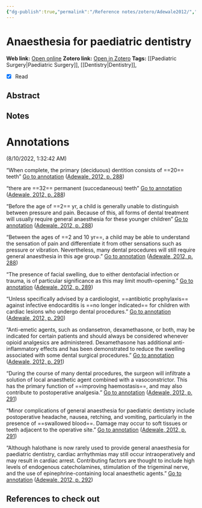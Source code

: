 ```yaml
---
{"dg-publish":true,"permalink":"/Reference notes/zotero/Adewale2012/","title":"Anaesthesia for paediatric dentistry"}
---
```



# Anaesthesia for paediatric dentistry
**Web link:** [Open online](https://www.bjaed.org/article/S1743-1816(17)30125-7/fulltext#relatedArticles)
**Zotero link:** [Open in Zotero](zotero://select/items/@Adewale2012)
**Tags:** [[Paediatric Surgery\|Paediatric Surgery]], [[Dentistry\|Dentistry]],
- [x] Read

## Abstract



## Notes
# Annotations  
(8/10/2022, 1:32:42 AM)

“When complete, the primary (deciduous) dentition consists of ==20== teeth” [Go to annotation](zotero://open-pdf/library/items/8KKTRXJG?page=288&annotation=R8PI6C5M) ([Adewale, 2012, p. 288](zotero://select/library/items/U7QPXU2G))

“there are ==32== permanent (succedaneous) teeth” [Go to annotation](zotero://open-pdf/library/items/8KKTRXJG?page=288&annotation=WWU2QW69) ([Adewale, 2012, p. 288](zotero://select/library/items/U7QPXU2G))

“Before the age of ==2== yr, a child is generally unable to distinguish between pressure and pain. Because of this, all forms of dental treatment will usually require general anaesthesia for these younger children” [Go to annotation](zotero://open-pdf/library/items/8KKTRXJG?page=288&annotation=TRDYGZJW) ([Adewale, 2012, p. 288](zotero://select/library/items/U7QPXU2G))

“Between the ages of ==2 and 10 yr==, a child may be able to understand the sensation of pain and differentiate it from other sensations such as pressure or vibration. Nevertheless, many dental procedures will still require general anaesthesia in this age group.” [Go to annotation](zotero://open-pdf/library/items/8KKTRXJG?page=288&annotation=QRQ2FP9T) ([Adewale, 2012, p. 288](zotero://select/library/items/U7QPXU2G))

“The presence of facial swelling, due to either dentofacial infection or trauma, is of particular significance as this may limit mouth-opening.” [Go to annotation](zotero://open-pdf/library/items/8KKTRXJG?page=289&annotation=P7QQ3IY6) ([Adewale, 2012, p. 289](zotero://select/library/items/U7QPXU2G))

“Unless specifically advised by a cardiologist, ==antibiotic prophylaxis== against infective endocarditis is ==no longer indicated== for children with cardiac lesions who undergo dental procedures.” [Go to annotation](zotero://open-pdf/library/items/8KKTRXJG?page=290&annotation=JG2RJTUN) ([Adewale, 2012, p. 290](zotero://select/library/items/U7QPXU2G))

“Anti-emetic agents, such as ondansetron, dexamethasone, or both, may be indicated for certain patients and should always be considered whenever opioid analgesics are administered. Dexamethasone has additional anti-inflammatory effects and has been demonstrated to reduce the swelling associated with some dental surgical procedures.” [Go to annotation](zotero://open-pdf/library/items/8KKTRXJG?page=291&annotation=NG3CHLUM) ([Adewale, 2012, p. 291](zotero://select/library/items/U7QPXU2G))

“During the course of many dental procedures, the surgeon will infiltrate a solution of local anaesthetic agent combined with a vasoconstrictor. This has the primary function of ==improving haemostasis==, and may also contribute to postoperative analgesia.” [Go to annotation](zotero://open-pdf/library/items/8KKTRXJG?page=291&annotation=9KXEMFGW) ([Adewale, 2012, p. 291](zotero://select/library/items/U7QPXU2G))

“Minor complications of general anaesthesia for paediatric dentistry include postoperative headache, nausea, retching, and vomiting, particularly in the presence of ==swallowed blood==. Damage may occur to soft tissues or teeth adjacent to the operative site.” [Go to annotation](zotero://open-pdf/library/items/8KKTRXJG?page=291&annotation=GLU2CVFV) ([Adewale, 2012, p. 291](zotero://select/library/items/U7QPXU2G))

“Although halothane is now rarely used to provide general anaesthesia for paediatric dentistry, cardiac arrhythmias may still occur intraoperatively and may result in cardiac arrest. Contributing factors are thought to include high levels of endogenous catecholamines, stimulation of the trigeminal nerve, and the use of epinephrine-containing local anaesthetic agents.” [Go to annotation](zotero://open-pdf/library/items/8KKTRXJG?page=292&annotation=REGWL9Z2) ([Adewale, 2012, p. 292](zotero://select/library/items/U7QPXU2G))

## References to check out